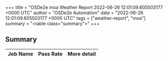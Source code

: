 +++
title = "OSDe2e moa Weather Report 2022-06-26 12:01:09.605503177 +0000 UTC"
author = "OSDe2e Automation"
date = "2022-06-26 12:01:09.605503177 +0000 UTC"
tags = ["weather-report", "moa"]
summary = "<table class=\"summary\"></table>"
+++
## Summary

| Job Name | Pass Rate | More detail |
|----------|-----------|-------------|




